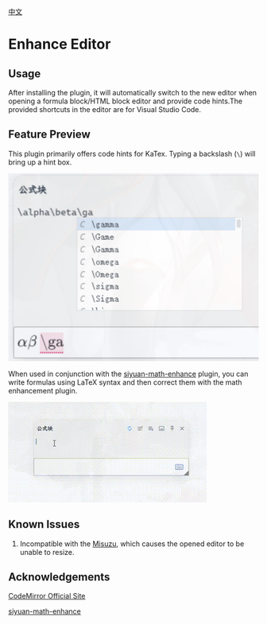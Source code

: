 [中文](https://github.com/WingDr/siyuan-plugin-enhance-editor/blob/main/README_zh_CN.md)

# Enhance Editor

## Usage

After installing the plugin, it will automatically switch to the new editor when opening a formula block/HTML block editor and provide code hints.The provided shortcuts in the editor are for Visual Studio Code.

## Feature Preview

This plugin primarily offers code hints for KaTex. Typing a backslash (`\`) will bring up a hint box.

![preview](./assets/preview.png)

When used in conjunction with the [siyuan-math-enhance](https://github.com/zxhd863943427/siyuan-math-enhance) plugin, you can write formulas using LaTeX syntax and then correct them with the math enhancement plugin.

![gif](./assets/view.gif)

## Known Issues

1. Incompatible with the [Misuzu](https://github.com/Misuzu2027/syplugin-misuzu-custom), which causes the opened editor to be unable to resize.

## Acknowledgements

[CodeMirror Official Site](https://codemirror.net/)

[siyuan-math-enhance](https://github.com/zxhd863943427/siyuan-math-enhance)
